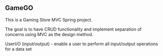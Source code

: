 ## GameGO

This is a Gaming Store MVC Spring project.

The goal is to have CRUD functionality and implement separation of concerns using MVC as the design method.

UserI/O (input/output) - enable a user to perform all input/output operations for a data set
